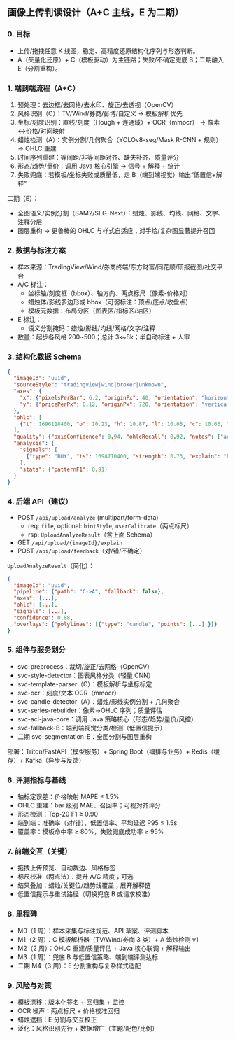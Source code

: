 ## 画像上传判读设计（A+C 主线，E 为二期）

### 0. 目标
- 上传/拖拽任意 K 线图，稳定、高精度还原结构化序列与形态判断。
- A（矢量化还原）+ C（模板驱动）为主链路；失败/不确定兜底 B；二期融入 E（分割重构）。

### 1. 端到端流程（A+C）
1) 预处理：去边框/去网格/去水印、旋正/去透视（OpenCV）
2) 风格识别（C）：TV/Wind/券商/彭博/自定义 → 模板解析优先
3) 坐标/刻度识别：直线/刻度（Hough + 连通域）+ OCR（mmocr） → 像素↔价格/时间映射
4) 蜡烛检测（A）：实例分割/几何聚合（YOLOv8-seg/Mask R-CNN + 规则）→ OHLC 重建
5) 时间序列重建：等间距/非等间距对齐、缺失补齐、质量评分
6) 形态/趋势/量价：调用 Java 核心引擎 → 信号 + 解释 + 统计
7) 失败兜底：若模板/坐标失败或质量低，走 B（端到端视觉）输出“低置信+解释”

二期（E）：
- 全图语义/实例分割（SAM2/SEG-Next）：蜡烛、影线、均线、网格、文字、注释分层
- 图层重构 → 更鲁棒的 OHLC 与样式自适应；对手绘/复杂图显著提升召回

### 2. 数据与标注方案
- 样本来源：TradingView/Wind/券商终端/东方财富/同花顺/研报截图/社交平台
- A/C 标注：
  - 坐标轴/刻度框（bbox）、轴方向、两点标尺（像素-价格对）
  - 蜡烛体/影线多边形或 bbox（可弱标注：顶点/底点/收盘点）
  - 模板元数据：布局分区（图表区/指标区/轴区）
- E 标注：
  - 语义分割掩码：蜡烛/影线/均线/网格/文字/注释
- 数量：起步各风格 200~500；总计 3k~8k；半自动标注 + 人审

### 3. 结构化数据 Schema
```json
{
  "imageId": "uuid",
  "sourceStyle": "tradingview|wind|broker|unknown",
  "axes": {
    "x": {"pixelsPerBar": 6.2, "originPx": 40, "orientation": "horizontal"},
    "y": {"pricePerPx": 0.12, "originPx": 720, "orientation": "vertical", "unit": "price"}
  },
  "ohlc": [
    {"t": 1696118400, "o": 10.23, "h": 10.87, "l": 10.05, "c": 10.66, "v": null, "px": {"x": 123, "w": 5}}
  ],
  "quality": {"axisConfidence": 0.94, "ohlcRecall": 0.92, "notes": ["auto-crop"]},
  "analysis": {
    "signals": [
      {"type": "BUY", "ts": 1698710400, "strength": 0.73, "explain": "bullish_engulfing + uptrend + vol"}
    ],
    "stats": {"patternF1": 0.91}
  }
}
```

### 4. 后端 API（建议）
- POST `/api/upload/analyze` (multipart/form-data)
  - req: `file`, optional: `hintStyle`, `userCalibrate`（两点标尺）
  - rsp: `UploadAnalyzeResult`（含上面 Schema）
- GET `/api/upload/{imageId}/explain`
- POST `/api/upload/feedback`（对/错/不确定）

`UploadAnalyzeResult`（简化）：
```json
{
  "imageId": "uuid",
  "pipeline": {"path": "C->A", "fallback": false},
  "axes": {...},
  "ohlc": [...],
  "signals": [...],
  "confidence": 0.88,
  "overlays": {"polylines": [{"type": "candle", "points": [...] }]}
}
```

### 5. 组件与服务划分
- svc-preprocess：裁切/旋正/去网格（OpenCV）
- svc-style-detector：图表风格分类（轻量 CNN）
- svc-template-parser（C）：模板解析与坐标标定
- svc-ocr：刻度/文本 OCR（mmocr）
- svc-candle-detector（A）：蜡烛/影线实例分割 + 几何聚合
- svc-series-rebuilder：像素→OHLC 序列；质量评估
- svc-acl-java-core：调用 Java 策略核心（形态/趋势/量价/风控）
- svc-fallback-B：端到端视觉分类/检测（低置信提示）
- 二期 svc-segmentation-E：全图分割与图层重构

部署：Triton/FastAPI（模型服务）+ Spring Boot（编排与业务）+ Redis（缓存）+ Kafka（异步与反馈）

### 6. 评测指标与基线
- 轴标定误差：价格映射 MAPE ≤ 1.5%
- OHLC 重建：bar 级别 MAE、召回率；可视对齐评分
- 形态检测：Top-20 F1 ≥ 0.90
- 端到端：准确率（对/错）、低置信率、平均延迟 P95 ≤ 1.5s
- 覆盖率：模板命中率 ≥ 80%，失败兜底成功率 ≥ 95%

### 7. 前端交互（关键）
- 拖拽上传预览、自动裁边、风格标签
- 标尺校准（两点法）：提升 A/C 精度；可选
- 结果叠加：蜡烛/关键位/趋势线覆盖；展开解释链
- 低置信提示与重试路径（切换兜底 B 或请求校准）

### 8. 里程碑
- M0（1 周）：样本采集与标注规范、API 草案、评测脚本
- M1（2 周）：C 模板解析器（TV/Wind/券商 3 类）+ A 蜡烛检测 v1
- M2（2 周）：OHLC 重建/质量评估 + Java 核心联调 + 解释输出
- M3（1 周）：兜底 B 与低置信策略、端到端评测达标
- 二期 M4（3 周）：E 分割重构与复杂样式适配

### 9. 风险与对策
- 模板漂移：版本化签名 + 回归集 + 监控
- OCR 噪声：两点标尺 + 价格校准回归
- 蜡烛遮挡：E 分割与交互校正
- 泛化：风格识别先行 + 数据增广（主题/配色/比例）


